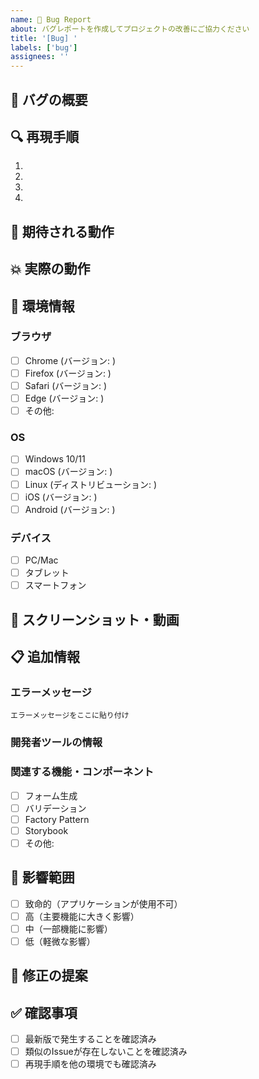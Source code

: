 ```yaml
---
name: 🐛 Bug Report
about: バグレポートを作成してプロジェクトの改善にご協力ください
title: '[Bug] '
labels: ['bug']
assignees: ''
---
```


## 🐛 バグの概要
<!-- バグの内容を簡潔に説明してください -->

## 🔍 再現手順
<!-- バグを再現するための詳細な手順を記載してください -->

1. 
2. 
3. 
4. 

## 🎯 期待される動作
<!-- 本来どのような動作になるべきかを説明してください -->

## 💥 実際の動作
<!-- 実際に起こった動作を説明してください -->

## 📱 環境情報

### ブラウザ
- [ ] Chrome (バージョン: )
- [ ] Firefox (バージョン: )
- [ ] Safari (バージョン: )
- [ ] Edge (バージョン: )
- [ ] その他: 

### OS
- [ ] Windows 10/11
- [ ] macOS (バージョン: )
- [ ] Linux (ディストリビューション: )
- [ ] iOS (バージョン: )
- [ ] Android (バージョン: )

### デバイス
- [ ] PC/Mac
- [ ] タブレット
- [ ] スマートフォン

## 📸 スクリーンショット・動画
<!-- バグの状況がわかるスクリーンショットや動画を添付してください -->

## 📋 追加情報

### エラーメッセージ
<!-- コンソールのエラーメッセージがあれば記載してください -->
```
エラーメッセージをここに貼り付け
```

### 開発者ツールの情報
<!-- Network タブ、Console タブの情報があれば記載 -->

### 関連する機能・コンポーネント
- [ ] フォーム生成
- [ ] バリデーション
- [ ] Factory Pattern
- [ ] Storybook
- [ ] その他: 

## 🔧 影響範囲
- [ ] 致命的（アプリケーションが使用不可）
- [ ] 高（主要機能に大きく影響）
- [ ] 中（一部機能に影響）
- [ ] 低（軽微な影響）

## 🤝 修正の提案
<!-- 可能であれば修正方法の提案をお願いします -->

## ✅ 確認事項
- [ ] 最新版で発生することを確認済み
- [ ] 類似のIssueが存在しないことを確認済み
- [ ] 再現手順を他の環境でも確認済み 
